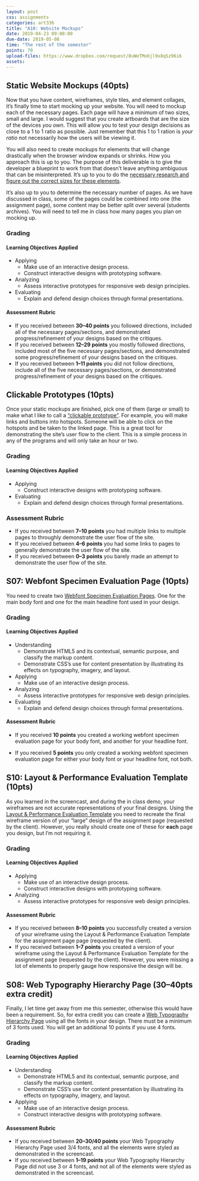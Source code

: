 ```yaml
---
layout: post
css: assignments
categories: art336
title: "A10: Website Mockups"
date: 2019-04-23 09:00:00
due-date: 2019-05-08
time: "The rest of the semester"
points: 70
upload-files: https://www.dropbox.com/request/8uWeTMo6jl9x8qSz96i6
assets: 
---
```


## Static Website Mockups (40pts)
Now that you have content, wireframes, style tiles, and element collages, it&rsquo;s finally time to start mocking up your website. You will need to mockup each of the necessary pages. Each page will have a minimum of two sizes, small and large. I would suggest that you create artboards that are the size of the devices _you own_. This will allow you to test your design decisions as close to a 1 to 1 ratio as possible. Just remember that this 1 to 1 ration is _your ratio_ not necessarily how the users will be viewing it.

You will also need to create mockups for elements that will change drastically when the browser window expands or shrinks. How you approach this is up to you. The purpose of this deliverable is to give the developer a blueprint to work from that doesn&rsquo;t leave anything ambiguous that can be misinterpreted. It&rsquo;s up to you to do the <a href="s10-evaluation-template.html" target="_blank" title="Evaluation Framework Assignment Page">necessary research and figure out the correct sizes for these elements</a>.

It&rsquo;s also up to you to determine the necessary number of pages. As we have discussed in class, some of the pages could be combined into one (the assignment page), some content may be better split over several (students archives). You will need to tell me in class how many pages you plan on mocking up.

### Grading

#### Learning Objectives Applied
- Applying
    - Make use of an interactive design process.
    - Construct interactive designs with prototyping software.
- Analyzing
    - Assess interactive prototypes for responsive web design principles.
- Evaluating
    - Explain and defend design choices through formal presentations.

#### Assessment Rubric
- If you received between **30&ndash;40 points** you followed directions, included all of the necessary pages/sections, and demonstrated progress/refinement of your designs based on the critiques.
- If you received between **12&ndash;29 points** you mostly followed directions, included most of the five necessary pages/sections, and demonstrated some progress/refinement of your designs based on the critiques.
- If you received between **1&ndash;11 points** you did not follow directions, include all of the five necessary pages/sections, or demonstrated progress/refinement of your designs based on the critiques.

## Clickable Prototypes (10pts)
Once your static mockups are finished, pick one of them (large or small) to make what I like to call a <a href="https://youtu.be/DPzKs0ZzWlY" target="_blank">“clickable prototype”</a>. For example, you will make links and buttons into hotspots. Someone will be able to click on the hotspots and be taken to the linked page. This is a great tool for demonstrating the site&rsquo;s user flow to the client. This is a simple process in any of the programs and will only take an hour or two.

### Grading

#### Learning Objectives Applied
- Applying
    - Construct interactive designs with prototyping software.
- Evaluating
    - Explain and defend design choices through formal presentations.

### Assessment Rubric
- If you received between **7&ndash;10 points** you had multiple links to multiple pages to throughly demonstrate the user flow of the site.
- If you received between **4&ndash;6 points** you had some links to pages to generally demonstrate the user flow of the site.
- If you received between **0&ndash;3 points** you barely made an attempt to demonstrate the user flow of the site.

## S07: Webfont Specimen Evaluation Page (10pts)
You need to create two <a href="https://gary.is/art336/s07-webfont-specimen-evaluation-page.html">Webfont Specimen Evaluation Pages</a>. One for the main body font and one for the main headline font used in your design. 

### Grading

#### Learning Objectives Applied
- Understanding
    - Demonstrate HTML5 and its contextual, semantic purpose, and classify the markup content.
    - Demonstrate CSS&rsquo;s use for content presentation by illustrating its effects on typography, imagery, and layout.
- Applying
    - Make use of an interactive design process.
- Analyzing
    - Assess interactive prototypes for responsive web design principles.
- Evaluating
    - Explain and defend design choices through formal presentations.

#### Assessment Rubric
- If you received **10 points** you created a working webfont specimen evaluation page for your body font, and another for your headline font.

- If you received **5 points** you only created a working webfont specimen evaluation page for either your body font or your headline font, not both.

## S10: Layout & Performance Evaluation Template (10pts)
As you learned in the screencast, and during the in class demo, your wireframes are not accurate representations of your final designs. Using the <a href="https://gary.is/art336/s10-layout-evaluation-performance-templmate.html">Layout & Performance Evaluation Template</a> you need to recreate the final wireframe version of your “large” design of the assignment page (requested by the client). However, you really should create one of these for **each** page you design, but I&rsquo;m not requiring it.

### Grading

#### Learning Objectives Applied
- Applying
    - Make use of an interactive design process.
    - Construct interactive designs with prototyping software.
- Analyzing
    - Assess interactive prototypes for responsive web design principles.

#### Assessment Rubric
- If you received between **8&ndash;10 points** you successfully created a version of your wireframe using the Layout & Performance Evaluation Template for the assignment page page (requested by the client).
- If you received between **1&ndash;7 points** you created a version of your wireframe using the Layout & Performance Evaluation Template for the assignment page (requested by the client). However, you were missing a lot of elements to properly gauge how responsive the design will be.

## S08: Web Typography Hierarchy Page (30–40pts extra credit)
Finally, I let time get away from me this semester, otherwise this would have been a requirement. So, for extra credit you can create a <a href="https://gary.is/art336/s08-web-typography.html">Web Typography Hierarchy Page</a> using all the fonts in your design. There must be a minimum of 3 fonts used. You will get an additional 10 points if you use 4 fonts.

### Grading

#### Learning Objectives Applied
- Understanding
    - Demonstrate HTML5 and its contextual, semantic purpose, and classify the markup content.
    - Demonstrate CSS&rsquo;s use for content presentation by illustrating its effects on typography, imagery, and layout.
- Applying
    - Make use of an interactive design process.
    - Construct interactive designs with prototyping software.

#### Assessment Rubric
- If you received between **20&ndash;30/40 points** your Web Typography Hierarchy Page used 3/4 fonts, and all the elements were styled as demonstrated in the screencast.
- If you received between **1&ndash;19 points** your Web Typography Hierarchy Page did not use 3 or 4 fonts, and not all of the elements were styled as demonstrated in the screencast.
